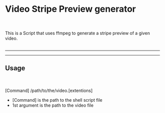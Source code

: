 # Video Stripe Preview generator
<br></br>
This is a Script that uses ffmpeg to generate a stripe preview of a given video.
<br></br>

---
___

## Usage
<br></br>
[Command]  /path/to/the/video.[extentions]

- [Command] is the path to the shell script file
- 1st argument is the path to the video file